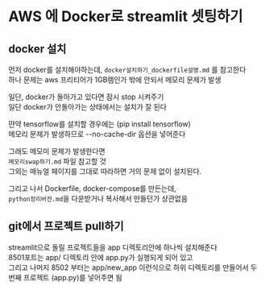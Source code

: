 # AWS 에 Docker로 streamlit 셋팅하기

## docker 설치
먼저 docker를 설치해야하는데, `docker설치하기_dockerfile설명.md` 를 참고한다   
하나 문제는 aws 프리티어가 1GB램인가 밖에 안되서 메모리 문제가 발생

일단, docker가 돌아가고 있다면 잠시 stop 시켜주기   
일단 docker가 안돌아가는 상태에서는 설치가 잘 된다

먄약 tensorflow를 설치할 경우에는 (pip install tensorflow)  
메모리 문제가 발생하므로 --no-cache-dir 옵션을 넣어준다

그래도 메모미 문제가 발생한다면   
`메모리swap하기.md` 파일 참고할 것  
그외는 매뉴얼 페이지를 그대로 따라하면 거의 문제 없이 설치된다.

그리고 나서 Dockerfile, docker-compose를 만든는데,   
`python정리버전.md`을 다운받거나 복사해서 만들던가 상관없음

## git에서 프로젝트 pull하기
streamlit으로 돌릴 프로젝트들을 app 디렉토리안에 하나씩 설치해준다   
8501포트는 app/ 디렉토리 안에 app.py가 실행되게 되어 있고   
그리고 나머지 8502 부터는 app/new_app  이런식으로 하위 디렉토리를 만들어서 두 번째 프로젝트 (app.py)를 넣어주면 됨



